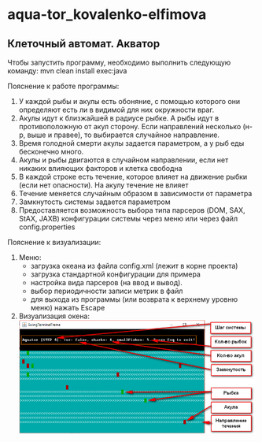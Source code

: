 # aqua-tor_kovalenko-elfimova
## Клеточный автомат. Акватор

Чтобы запустить программу, необходимо выполнить следующую команду:
mvn clean install exec:java

Пояснение к работе программы:
1) У каждой рыбы и акулы есть обоняние, с помощью которого они определяют
   есть ли в видимой для них окружности враг.
2) Акулы идут к близжайшей в радиусе рыбке. А рыбы идут в противоположную от акул сторону.
   Если направлений несколько (н-р, выше и правее), то выбирается случайное направление.
3) Время голодной смерти акулы задается параметром, а у рыб еды бесконечно много.
4) Акулы и рыбы двигаются в случайном направлении, если нет никаких влияющих факторов и клетка свободна
5) В каждой строке есть течение, которое влияет на движение рыбки (если нет опасности). 
   На акулу течение не влияет
6) Течение меняется случайным образом в зависимости от параметра
7) Замкнутость системы задается параметром
8) Предоставляется возможность выбора типа парсеров (DOM, SAX, StAX, JAXB) конфигурации системы 
   через меню или через файл config.properties

Пояснение к визуализации:
1) Меню:
    - загрузка океана из файла config.xml (лежит в корне проекта)
    - загрузка стандартной конфигурации для примера
    - настройка вида парсеров (на ввод и вывод).
    - выбор периодичности записи метрик в файл
    - для выхода из программы (или возврата к верхнему уровню меню) нажать Escape
2) Визуализация окена:
![alt text](/docs/grafic.png)